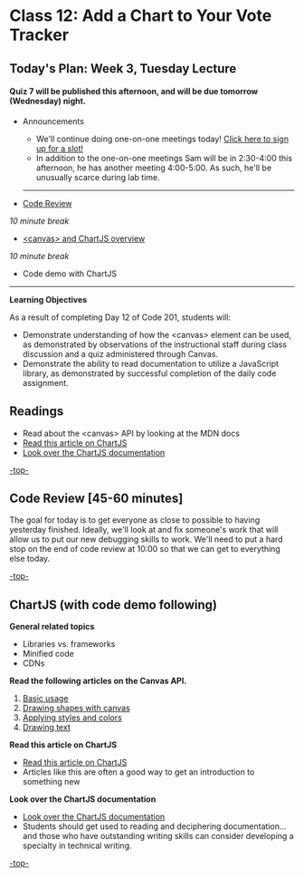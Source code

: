 # Class 12: Add a Chart to Your Vote Tracker

<a id="top"></a>
## Today's Plan: Week 3, Tuesday Lecture

#### Quiz 7 will be published this afternoon, and will be due tomorrow (Wednesday) night.

- Announcements
  - We'll continue doing one-on-one meetings today! [Click here to sign up for a slot!](https://sam-201d23.youcanbook.me)
  - In addition to the one-on-one meetings Sam will be in 2:30-4:00 this afternoon, he has another meeting 4:00-5:00. As such, he'll be unusually scarce during lab time.

  ---

- [Code Review](#codereview)

*10 minute break*

- [\<canvas> and ChartJS overview](#chartjs)

*10 minute break*

- Code demo with ChartJS

---

 **Learning Objectives**

 As a result of completing Day 12 of Code 201, students will:

 - Demonstrate understanding of how the \<canvas> element can be used, as demonstrated by observations of the instructional staff during class discussion and a quiz administered through Canvas.
 - Demonstrate the ability to read documentation to utilize a JavaScript library, as demonstrated by successful completion of the daily code assignment.

## Readings

- Read about the \<canvas\> API by looking at the MDN docs
- [Read this article on ChartJS](http://www.webdesignerdepot.com/2013/11/easily-create-stunning-animated-charts-with-chart-js/)
- [Look over the ChartJS documentation](http://www.chartjs.org/docs/)

[-top-](#top)

<a id="codereview"></a>
## Code Review [45-60 minutes]

The goal for today is to get everyone as close to possible to having yesterday finished. Ideally, we'll look at and fix someone's work that will allow us to put our new debugging skills to work. We'll need to put a hard stop on the end of code review at 10:00 so that we can get to everything else today.

[-top-](#top)

<a id="chartjs"></a>
## ChartJS (with code demo following)

**General related topics**

- Libraries vs. frameworks
- Minified code
- CDNs

**Read the following articles on the Canvas API.**

1. [Basic usage](https://developer.mozilla.org/en-US/docs/Web/API/Canvas_API/Tutorial/Basic_usage)
2. [Drawing shapes with canvas](https://developer.mozilla.org/en-US/docs/Web/API/Canvas_API/Tutorial/Drawing_shapes)
3. [Applying styles and colors](https://developer.mozilla.org/en-US/docs/Web/API/Canvas_API/Tutorial/Applying_styles_and_colors)
4. [Drawing text](https://developer.mozilla.org/en-US/docs/Web/API/Canvas_API/Tutorial/Drawing_text)

**Read this article on ChartJS**

- [Read this article on ChartJS](http://www.webdesignerdepot.com/2013/11/easily-create-stunning-animated-charts-with-chart-js/)
- Articles like this are often a good way to get an introduction to something new

**Look over the ChartJS documentation**

- [Look over the ChartJS documentation](http://www.chartjs.org/docs/)
- Students should get used to reading and deciphering documentation... and those who have outstanding writing skills can consider developing a specialty in technical writing.

[-top-](#top)
